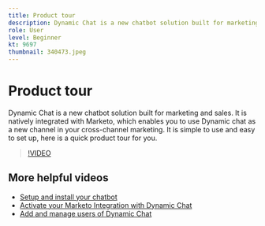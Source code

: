 ```yaml
---
title: Product tour
description: Dynamic Chat is a new chatbot solution built for marketing and sales.
role: User
level: Beginner
kt: 9697
thumbnail: 340473.jpeg
---
```


# Product tour

Dynamic Chat is a new chatbot solution built for marketing and sales. It is natively integrated with Marketo, which enables you to use Dynamic chat as a new channel in your cross-channel marketing. It is simple to use and easy to set up, here is a quick product tour for you.

>[!VIDEO](https://video.tv.adobe.com/v/340473/?quality=12&learn=on)

## More helpful videos

- [Setup and install your chatbot](setup.md)
- [Activate your Marketo Integration with Dynamic Chat](marketo-integration.md)
- [Add and manage users of Dynamic Chat](user-management.md)
